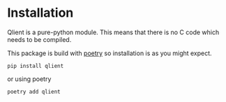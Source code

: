 # Installation

Qlient is a pure-python module. This means that there is no C code which needs to be compiled.

This package is build with [poetry](https://python-poetry.org/) so installation is as you might expect.

```shell
pip install qlient
```

or using poetry

```shell
poetry add qlient
```
